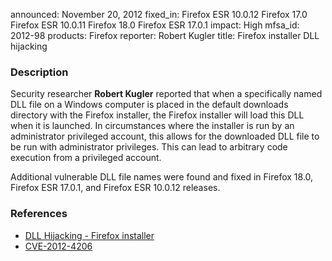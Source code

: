 announced: November 20, 2012
fixed_in: Firefox ESR 10.0.12
          Firefox 17.0
          Firefox ESR 10.0.11
          Firefox 18.0
          Firefox ESR 17.0.1
impact: High
mfsa_id: 2012-98
products: Firefox
reporter: Robert Kugler
title: Firefox installer DLL hijacking

<h3>Description</h3>

<p>Security researcher <strong>Robert Kugler</strong> reported that when a specifically named DLL file on a Windows computer is placed in the default downloads directory with the Firefox installer, the Firefox installer will load this DLL when it is launched. In circumstances where the installer is run by an administrator privileged account, this allows for the downloaded DLL file to be run with administrator privileges. This can lead to arbitrary code execution from a privileged account. 
</p>

<p class="note">Additional vulnerable DLL file names were found and fixed in Firefox 18.0, Firefox ESR 17.0.1, and Firefox ESR 10.0.12 releases.</p> 

<h3>References</h3>

<ul>
  <li><a href="https://bugzilla.mozilla.org/show_bug.cgi?id=792106">
      DLL Hijacking - Firefox installer</a></li>
  <li><a href="http://cve.mitre.org/cgi-bin/cvename.cgi?name=CVE-2012-4206" class="ex-ref">CVE-2012-4206</a></li>
</ul>



